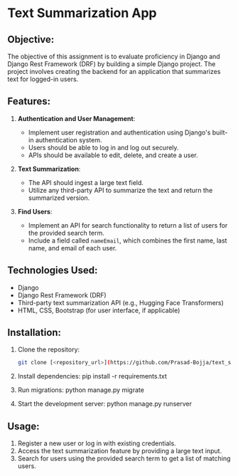# Text Summarization App

## Objective:
The objective of this assignment is to evaluate proficiency in Django and Django Rest Framework (DRF) by building a simple Django project. The project involves creating the backend for an application that summarizes text for logged-in users.

## Features:
1. **Authentication and User Management**:
   - Implement user registration and authentication using Django's built-in authentication system.
   - Users should be able to log in and log out securely.
   - APIs should be available to edit, delete, and create a user.

2. **Text Summarization**:
   - The API should ingest a large text field.
   - Utilize any third-party API to summarize the text and return the summarized version.

3. **Find Users**:
   - Implement an API for search functionality to return a list of users for the provided search term.
   - Include a field called `nameEmail`, which combines the first name, last name, and email of each user.

## Technologies Used:
- Django
- Django Rest Framework (DRF)
- Third-party text summarization API (e.g., Hugging Face Transformers)
- HTML, CSS, Bootstrap (for user interface, if applicable)

## Installation:
1. Clone the repository:
   ```bash
   git clone [<repository_url>](https://github.com/Prasad-Bojja/text_summarizer)

2. Install dependencies:
   pip install -r requirements.txt

3. Run migrations:
   python manage.py migrate

4. Start the development server:
   python manage.py runserver

## Usage:
1. Register a new user or log in with existing credentials.
2. Access the text summarization feature by providing a large text input.
3. Search for users using the provided search term to get a list of matching users.

   
